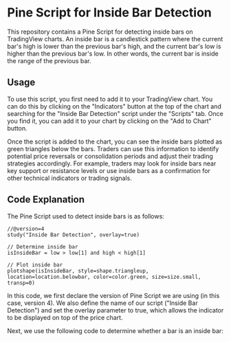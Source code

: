 # Pine Script for Inside Bar Detection
This repository contains a Pine Script for detecting inside bars on TradingView charts. An inside bar is a candlestick pattern where the current bar's high is lower than the previous bar's high, and the current bar's low is higher than the previous bar's low. In other words, the current bar is inside the range of the previous bar.
## Usage
To use this script, you first need to add it to your TradingView chart. You can do this by clicking on the "Indicators" button at the top of the chart and searching for the "Inside Bar Detection" script under the "Scripts" tab. Once you find it, you can add it to your chart by clicking on the "Add to Chart" button.

Once the script is added to the chart, you can see the inside bars plotted as green triangles below the bars. Traders can use this information to identify potential price reversals or consolidation periods and adjust their trading strategies accordingly. For example, traders may look for inside bars near key support or resistance levels or use inside bars as a confirmation for other technical indicators or trading signals.
## Code Explanation
The Pine Script used to detect inside bars is as follows:
```pine
//@version=4
study("Inside Bar Detection", overlay=true)

// Determine inside bar
isInsideBar = low > low[1] and high < high[1]

// Plot inside bar
plotshape(isInsideBar, style=shape.triangleup, location=location.belowbar, color=color.green, size=size.small, transp=0)
```
In this code, we first declare the version of Pine Script we are using (in this case, version 4). We also define the name of our script ("Inside Bar Detection") and set the overlay parameter to true, which allows the indicator to be displayed on top of the price chart.

Next, we use the following code to determine whether a bar is an inside bar: